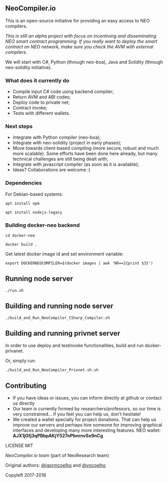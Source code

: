 
## NeoCompiler.io

This is an open-source initiative for providing an easy access to NEO compilers.

*This is still an alpha project with focus on incentiving and disseminating NEO smart contract programming. If you really want to deploy the smart contract on NEO network, make sure you check the AVM with external compilers.*

We will start with C#, Python (through neo-boa), Java and Solidity (through neo-solidity initiative).

### What does it currently do
* Compile input C# code using backend compiler;
* Return AVM and ABI codes;
* Deploy code to private net;
* Contract invoke;
* Tests with different wallets.

### Next steps
* Integrate with Python compiler (neo-boa);
* Integrate with neo-solidity (project in early phases);
* Move towards client-based compiling (more secure, robust and much more scalable). Some efforts have been done here already, but many technical challenges are still being dealt with;
* Integrate with javascript compiler (as soon as it is available);
* Ideas? Collaborations are welcome :)

### Dependencies

For Debian-based systems:

`apt install npm`

`apt install nodejs-legacy`

### Building docker-neo backend

`cd docker-neo`

`docker build .`

Get latest docker image id and set environment variable:

`export DOCKERNEOCOMPILER=$(docker images | awk 'NR==2{print $3}')`

## Running node server

`./run.sh`

## Building and running node server

`./build_and_Run_NeoCompiler_CSharp_Compiler.sh`

## Building and running privnet server

In order to use deploy and testinvoke functionalities, build and run docker-privanet.

Or, simply run:

`./build_and_Run_NeoCompiler_Privnet.sh.sh`

## Contributing

* If you have ideas or issues, you can inform directly at github or contact us directly
* Our team is currently formed by researchers/professors, so our time is very constrained... if you feel you can help us, don't hesitate!
* We created a wallet specially for project donations. That can help us improve our servers and perhaps hire someone for improving graphical interfaces and developing many more interesting features. NEO wallet:
__AJX1jGfj3qPBbpAKjY527nPbnrnvSx9nCg__


LICENSE MIT

*NeoCompiler.io team* (part of NeoResearch team)

Original authors: [@igormcoelho](https://github.com/igormcoelho) and [@vncoelho](https://github.com/vncoelho)

Copyleft 2017-2018
